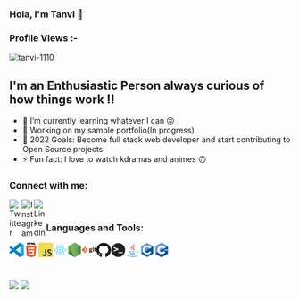### Hola, I'm Tanvi 👋 
<p align="right"> <h3>Profile Views :-</h3> <img src="https://komarev.com/ghpvc/?username=tanvi1110&label=Profile%20views&color=0e75b6&style=flat"
    alt="tanvi-1110" /> 
  </p>

## I'm an Enthusiastic Person always curious of how things work !!

- 🌱 I’m currently learning whatever I can 😜 
- 💫 Working on my sample portfolio(In progress)
- 🥅 2022 Goals: Become full stack web developer and start contributing to Open Source projects
- ⚡ Fun fact: I love to watch kdramas and animes 🙃

### Connect with me:

<a href="https://twitter.com/TanviSh70149225"><img align="left" alt="Twitter" width="22px" src="https://cdn.cdnlogo.com/logos/t/96/twitter-icon.svg"></a>
<a href="https://www.instagram.com/tanvi_1304/"><img align="left" alt="Instagram" width="22px" src="https://cdn.cdnlogo.com/logos/i/92/instagram.svg"></a>
<a href="https://www.linkedin.com/in/tanvi-shah-4b2159225/"><img align="left" alt="Linkedln" width="22px" src="https://raw.githubusercontent.com/rahuldkjain/github-profile-readme-generator/master/src/images/icons/Social/linked-in-alt.svg" /></a>

<br />


### Languages and Tools:

<img align="left" alt="Visual Studio Code" width="26px" src="https://raw.githubusercontent.com/github/explore/80688e429a7d4ef2fca1e82350fe8e3517d3494d/topics/visual-studio-code/visual-studio-code.png" />
<img align="left" alt="HTML5" width="26px" src="https://raw.githubusercontent.com/github/explore/80688e429a7d4ef2fca1e82350fe8e3517d3494d/topics/html/html.png" />
<img align="left" alt="JavaScript" width="26px" src="https://raw.githubusercontent.com/github/explore/80688e429a7d4ef2fca1e82350fe8e3517d3494d/topics/javascript/javascript.png" />
<img align="left" alt="React" width="26px" src="https://raw.githubusercontent.com/github/explore/80688e429a7d4ef2fca1e82350fe8e3517d3494d/topics/react/react.png" />
<img align="left" alt="Node.js" width="26px" src="https://raw.githubusercontent.com/github/explore/80688e429a7d4ef2fca1e82350fe8e3517d3494d/topics/nodejs/nodejs.png" />
<img align="left" alt="Git" width="26px" src="https://raw.githubusercontent.com/github/explore/80688e429a7d4ef2fca1e82350fe8e3517d3494d/topics/git/git.png" />
<img align="left" alt="GitHub" width="26px" src="https://raw.githubusercontent.com/github/explore/78df643247d429f6cc873026c0622819ad797942/topics/github/github.png" />
<img align="left" alt="Terminal" width="26px" src="https://raw.githubusercontent.com/github/explore/80688e429a7d4ef2fca1e82350fe8e3517d3494d/topics/terminal/terminal.png" />
 <img align="left" alt="java" src="https://raw.githubusercontent.com/devicons/devicon/master/icons/java/java-original.svg"  width="26px" />
 <img align="left" src="https://raw.githubusercontent.com/devicons/devicon/master/icons/c/c-original.svg"
      alt="c" width="26px" /> 
 <img align="left" alt="cplusplus" src="https://raw.githubusercontent.com/devicons/devicon/master/icons/cplusplus/cplusplus-original.svg"
       width="26px"  /> 
       

<br />
<br />
<br />

<br />
<img src="https://github-readme-streak-stats.herokuapp.com/?user=tanvi1110&theme=tokyonight"/>

<img src ="https://github-readme-stats.vercel.app/api?username=tanvi1110&&show_icons=true&title_color=ffffff&icon_color=bb2acf&text_color=daf7dc&bg_color=151515"/>



